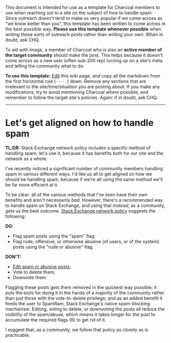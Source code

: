 This document is intended for use as a template for Charcoal members to use when reaching out to a site on the subject of how to handle spam. Since outreach doesn't tend to make us very popular if we come across as "we know better than you", this template has been written to come across in the best possible way. **Please use this template whenever possible** when writing these sorts of outreach posts rather than writing your own. When in doubt, ask CHQ.

To aid with image, a member of Charcoal who is also an **active member of the target community** should make the post. This helps because it doesn't come across as a new user (often sub-200 rep) turning up on a site's meta and telling the community what to do.

**To use this template:** [Edit](https://github.com/Charcoal-SE/SmokeDetector/wiki/Outreach-Template/_edit) this wiki page, and copy all the markdown from the first horizontal rule (`-----`) down. Remove any sections that are irrelevant to the site/time/situation you are posting about. If you make any modifications, try to avoid mentioning Charcoal where possible, and remember to follow the target site's policies. Again: if in doubt, ask CHQ.

-----

# Let's get aligned on how to handle spam
**TL;DR:** Stack Exchange network policy includes a specific method of handling spam; let's use it, because it has benefits both for our site and the network as a whole.

I've recently noticed a significant number of community members handling spam in various different ways. I'd like us all to get aligned on how we should be handling spam, because if we're all using the same method we'll be far more efficient at it.

To be clear: all of the various methods that I've seen have their own benefits and aren't necessarily _bad_. However, there's a recommended way to handle spam on Stack Exchange, and using that _instead_, as a community, gets us the best outcome. [Stack Exchange network policy](https://meta.stackexchange.com/q/58032) suggests the following:

**DO:**
 - Flag spam posts using the "spam" flag;
 - Flag rude, offensive, or otherwise abusive (of users, or of the system) posts using the "rude or abusive" flag.

**DON'T:**
 - [Edit spam or abusive posts](https://meta.stackexchange.com/q/110030/262823);
 - Vote to delete them;
 - Downvote them.

Flagging these posts gets them removed in the quickest way possible; it puts the tools for doing it in the hands of a majority of the community rather than just those with the vote-to-delete privilege; and as an added benefit it feeds the user to SpamRam, Stack Exchange's native spam-blocking mechanism. Editing, voting to delete, or downvoting the posts all reduce the visibility of the spam/abuse, which means it takes longer for the post to accumulate the required flags (6) to get rid of it.

I suggest that, as a community, we follow that policy as closely as is practicable.